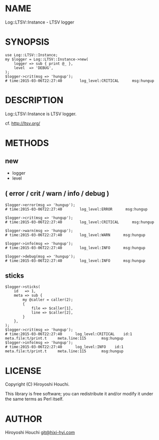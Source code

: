 # NAME

Log::LTSV::Instance - LTSV logger

# SYNOPSIS

    use Log::LTSV::Instance;
    my $logger = Log::LTSV::Instance->new(
        logger => sub { print @_ },
        level  => 'DEBUG',
    );
    $logger->crit(msg => 'hungup');
    # time:2015-03-06T22:27:40        log_level:CRITICAL      msg:hungup

# DESCRIPTION

Log::LTSV::Instance is LTSV logger.

cf. http://ltsv.org/

# METHODS

## new

- logger
- level

## ( error / crit / warn / info / debug )

    $logger->error(msg => 'hungup');
    # time:2015-03-06T22:27:40        log_level:ERROR      msg:hungup

    $logger->crit(msg => 'hungup');
    # time:2015-03-06T22:27:40        log_level:CRITICAL      msg:hungup

    $logger->warn(msg => 'hungup');
    # time:2015-03-06T22:27:40        log_level:WARN      msg:hungup

    $logger->info(msg => 'hungup');
    # time:2015-03-06T22:27:40        log_level:INFO      msg:hungup

    $logger->debug(msg => 'hungup');
    # time:2015-03-06T22:27:40        log_level:INFO      msg:hungup

## sticks

    $logger->sticks(
        id   => 1,
        meta => sub {
            my @caller = caller(2);
            {
                file => $caller[1],
                line => $caller[2],
            }
        },
    );
    $logger->crit(msg => 'hungup');
    # time:2015-03-06T22:27:40      log_level:CRITICAL    id:1      meta.file:t/print.t     meta.line:115       msg:hungup
    $logger->info(msg => 'hungup');
    # time:2015-03-06T22:27:40      log_level:INFO    id:1      meta.file:t/print.t     meta.line:115       msg:hungup

# LICENSE

Copyright (C) Hiroyoshi Houchi.

This library is free software; you can redistribute it and/or modify
it under the same terms as Perl itself.

# AUTHOR

Hiroyoshi Houchi <git@hixi-hyi.com>

